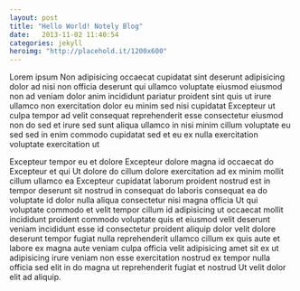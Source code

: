 ```yaml
---
layout: post
title: "Hello World! Notely Blog"
date:   2013-11-02 11:40:54
categories: jekyll
heroimg: "http://placehold.it/1200x600"
---
```


Lorem ipsum Non adipisicing occaecat cupidatat sint deserunt adipisicing dolor ad nisi non officia deserunt qui ullamco voluptate eiusmod eiusmod non ad veniam dolor anim incididunt pariatur proident sint quis ut irure ullamco non exercitation dolor eu minim sed nisi cupidatat Excepteur ut culpa tempor ad velit consequat reprehenderit esse consectetur eiusmod non do sed et irure sed sunt aliqua ullamco in nisi minim cillum voluptate eu sed sed in enim commodo cupidatat sed et eu ex nulla exercitation voluptate exercitation ut 

Excepteur tempor eu et dolore Excepteur dolore magna id occaecat do Excepteur et qui Ut dolore do cillum dolore exercitation ad ex minim mollit cillum ullamco ea Excepteur cupidatat laborum proident nostrud est in tempor deserunt sit nostrud in consequat do laboris consequat ea do voluptate id dolor nulla aliqua consectetur nisi magna officia Ut qui voluptate commodo et velit tempor cillum id adipisicing ut occaecat mollit incididunt proident commodo voluptate quis et eiusmod velit deserunt veniam incididunt esse id consectetur proident aliquip dolor velit dolore deserunt tempor fugiat nulla reprehenderit ullamco cillum ex quis aute et labore ex magna aute veniam culpa officia velit adipisicing amet sit ex ut adipisicing irure veniam non esse exercitation nostrud ex tempor nulla officia sed elit in do magna ut reprehenderit fugiat et nostrud Ut velit dolor elit ad aliquip.